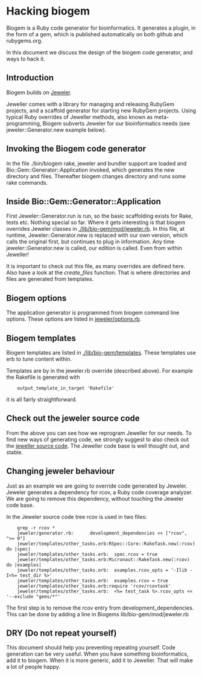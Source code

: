 # Hacking biogem

Biogem is a Ruby code generator for bioinformatics. It generates a plugin, in the
form of a gem, which is published automatically on both github and rubygems.org.

In this document we discuss the design of the biogem code generator, and ways to
hack it.

## Introduction

Biogem builds on [Jeweler](https://github.com/technicalpickles/jeweler).

Jeweller comes with a library for managing and releasing RubyGem projects, and
a scaffold generator for starting new RubyGem projects. Using typical Ruby
overrides of Jeweller methods, also known as meta-programming, Biogem subverts
Jeweler for our bioinformatics needs (see jeweler::Generator.new example below).

## Invoking the Biogem code generator

In the file ./bin/biogem rake, jeweler and bundler support are loaded and
Bio::Gem::Generator::Application invoked, which generates the new directory and
files. Thereafter biogem changes directory and runs some rake commands.

## Inside Bio::Gem::Generator::Application

First Jeweler::Generator.run is run, so the basic scaffolding exists for Rake,
tests etc. Nothing special so far. Where it gets interesting is that biogem
overrides Jeweler classes in [./lib/bio-gem/mod/jeweler.rb](https://github.com/helios/bioruby-gem/blob/master/lib/bio-gem/mod/jeweler.rb). In this file, at runtime,
Jeweler::Generator.new is replaced with our own version, which calls the
original first, but continues to plug in information. Any time jeweler::Generator.new is called,
our edition is called. Even from within Jeweller!

It is important to check out this file, as many overrides are defined here.
Also have a look at the *create_files* function. That is where directories and
files are generated from templates.

## Biogem options

The application generator is programmed from biogem command line options. These
options are listed in [jeweler/options.rb](https://github.com/helios/bioruby-gem/blob/master/lib/bio-gem/mod/jeweler/options.rb).

## Biogem templates

Biogem templates are listed in [./lib/bio-gem/templates](https://github.com/helios/bioruby-gem/tree/master/lib/bio-gem/templates). These templates use erb to tune content within.

Templates are by in the jeweler.rb override (described above). For example the Rakefile is 
generated with

        output_template_in_target 'Rakefile'

it is all fairly straightforward. 

## Check out the jeweler source code

From the above you can see how we reprogram Jeweller for our needs. To find new
ways of generating code, we strongly suggest to also check out the [jeweller
source code](https://github.com/technicalpickles/jeweler/tree/master/lib). The
Jeweller code base is well thought out, and stable.

## Changing jeweler behaviour

Just as an example we are going to override code generated by Jeweler. Jeweler generates
a dependency for rcov, a Ruby code coverage analyzer. We are going to remove this dependency, 
without touching the Jeweler code base.

In the Jeweler source code tree rcov is used in two files:

        grep -r rcov *
        jeweler/generator.rb:      development_dependencies << ["rcov", ">= 0"]
        jeweler/templates/other_tasks.erb:RSpec::Core::RakeTask.new(:rcov) do |spec|
        jeweler/templates/other_tasks.erb:  spec.rcov = true
        jeweler/templates/other_tasks.erb:Micronaut::RakeTask.new(:rcov) do |examples|
        jeweler/templates/other_tasks.erb:  examples.rcov_opts = '-Ilib -I<%= test_dir %>'
        jeweler/templates/other_tasks.erb:  examples.rcov = true
        jeweler/templates/other_tasks.erb:require 'rcov/rcovtask'
        jeweler/templates/other_tasks.erb:  <%= test_task %>.rcov_opts << '--exclude "gems/*"'

The first step is to remove the rcov entry from development_dependencies. This can be
done by adding a line in Biogems lib/bio-gem/mod/jeweler.rb

## DRY (Do not repeat yourself)

This document should help you preventing repeating yourself. Code generation
can be very useful. When you have something bioinformatics, add it to biogem.
When it is more generic, add it to Jeweller. That will make a lot of people
happy.





